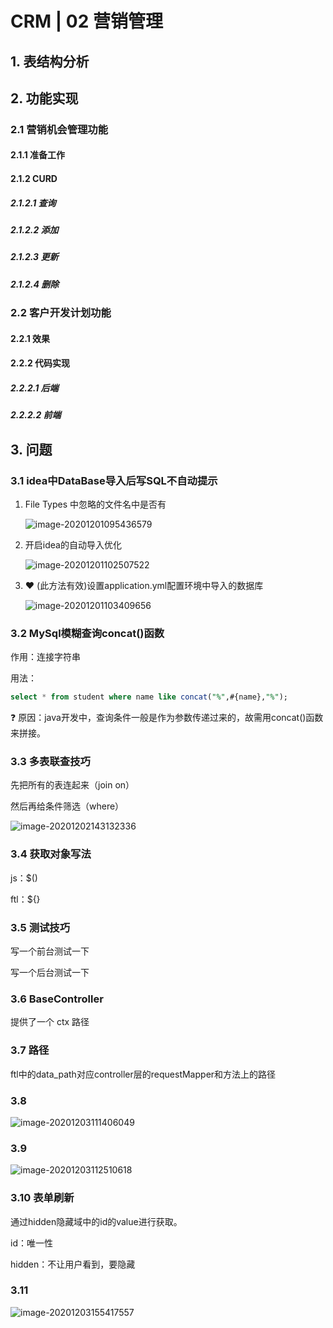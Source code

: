 # CRM | 02 营销管理

## 1. 表结构分析



## 2. 功能实现

### 2.1 营销机会管理功能

#### 2.1.1 准备工作

#### 2.1.2 CURD

##### 2.1.2.1 查询

##### 2.1.2.2 添加

##### 2.1.2.3 更新

##### 2.1.2.4 删除

### 2.2 客户开发计划功能

#### 2.2.1 效果

#### 2.2.2 代码实现

##### 2.2.2.1 后端

##### 2.2.2.2 前端

## 3. 问题

### 3.1 idea中DataBase导入后写SQL不自动提示

1. File Types 中忽略的文件名中是否有

   ![image-20201201095436579](CRM_02_营销管理.assets/image-20201201095436579.png)

2. 开启idea的自动导入优化

   ![image-20201201102507522](CRM_02_营销管理.assets/image-20201201102507522.png)

3. :heart: (此方法有效)设置application.yml配置环境中导入的数据库

   ![image-20201201103409656](CRM_02_营销管理.assets/image-20201201103409656.png)

   

### 3.2 MySql模糊查询concat()函数

作用：连接字符串

用法：

```sql
select * from student where name like concat("%",#{name},"%");
```

:question: 原因：java开发中，查询条件一般是作为参数传递过来的，故需用concat()函数来拼接。

### 3.3 多表联查技巧

先把所有的表连起来（join on）

然后再给条件筛选（where）

![image-20201202143132336](CRM_02_营销管理.assets/image-20201202143132336.png)

### 3.4 获取对象写法

js：$()

ftl：${}

### 3.5 测试技巧

写一个前台测试一下

写一个后台测试一下

### 3.6 BaseController

提供了一个 ctx 路径

### 3.7 路径

ftl中的data_path对应controller层的requestMapper和方法上的路径

### 3.8 

![image-20201203111406049](CRM_02_营销管理.assets/image-20201203111406049.png)

### 3.9 

![image-20201203112510618](CRM_02_营销管理.assets/image-20201203112510618.png)

### 3.10 表单刷新

通过hidden隐藏域中的id的value进行获取。

id：唯一性

hidden：不让用户看到，要隐藏

### 3.11 

![image-20201203155417557](CRM_02_营销管理.assets/image-20201203155417557.png)